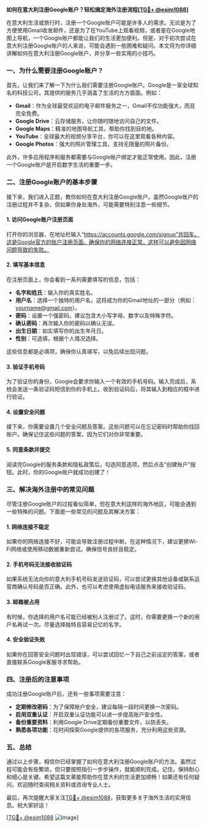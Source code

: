 **如何在意大利注册Google账户？轻松搞定海外注册流程[[TG💪+ @esim1088](https://t.me/s/esim1088)]**

在意大利生活或旅行时，注册一个Google账户可能是许多人的需求。无论是为了方便使用Gmail收发邮件，还是为了在YouTube上观看视频，或者是在Google地图上导航，一个Google账户都能让我们的生活更加便利。但是，对于初次尝试在意大利注册Google账户的人来说，可能会遇到一些困难和疑问。本文将为你详细讲解如何在意大利注册Google账户，并分享一些实用的小技巧。

### 一、为什么需要注册Google账户？

首先，让我们来了解一下为什么我们需要注册Google账户。Google是一家全球知名的科技公司，其提供的服务几乎涵盖了生活的方方面面。例如：

- **Gmail**：作为全球最受欢迎的电子邮件服务之一，Gmail不仅功能强大，而且完全免费。
- **Google Drive**：云存储服务，让你随时随地访问自己的文件。
- **Google Maps**：精准的地图导航工具，帮助你找到目的地。
- **YouTube**：全球最大的视频分享平台，你可以在这里观看各种内容。
- **Google Photos**：强大的照片管理工具，支持无限量的照片备份。

此外，许多应用程序和服务都需要与Google账户绑定才能正常使用。因此，注册一个Google账户是开启数字生活的重要一步。

### 二、注册Google账户的基本步骤

接下来，我们进入正题，教你如何在意大利注册Google账户。虽然Google账户的注册过程并不复杂，但如果你身处海外，可能需要特别注意一些细节。

#### 1. 访问Google账户注册页面

打开你的浏览器，在地址栏输入“https://accounts.google.com/signup”并回车。这是Google官方的账户注册页面。确保你的网络连接正常，这样可以避免因网络问题导致的失败。

#### 2. 填写基本信息

在注册页面上，你会看到一系列需要填写的信息，包括：

- **名字和姓氏**：输入你的真实姓名。
- **用户名**：选择一个独特的用户名，这将成为你的Gmail地址的一部分（例如：yourname@gmail.com）。
- **密码**：设置一个强密码，建议包含大小写字母、数字以及特殊字符。
- **确认密码**：再次输入你的密码以确认无误。
- **出生日期**：如实填写你的出生年月日。
- **性别**：可选填，根据个人情况选择。

这些信息都是必填项，确保你认真填写，以免后续出现问题。

#### 3. 验证手机号码

为了验证你的身份，Google会要求你输入一个有效的手机号码。输入完成后，系统会发送一条验证码短信到你的手机上。收到验证码后，将其输入到相应的框中进行验证。

#### 4. 设置安全问题

接下来，你需要设置几个安全问题及答案。这些问题可以在忘记密码时帮助你找回账户。确保记住这些问题的答案，因为它们对你非常重要。

#### 5. 同意条款并提交

阅读完Google的服务条款和隐私政策后，勾选同意选项，然后点击“创建账户”按钮。此时，你的Google账户就成功创建了！

### 三、解决海外注册中的常见问题

尽管注册Google账户的过程看似简单，但在意大利这样的海外地区，可能会遇到一些特殊的问题。下面是一些常见的问题及其解决方案：

#### 1. 网络连接不稳定

如果你的网络连接不好，可能会导致注册过程中断。在这种情况下，建议更换Wi-Fi网络或使用移动数据重新尝试。确保信号良好且稳定。

#### 2. 手机号码无法接收验证码

如果系统无法向你的意大利手机号码发送验证码，可以尝试更换其他设备或联系运营商确认号码是否正确。此外，也可以考虑使用虚拟电话服务来接收验证码。

#### 3. 邮箱被占用

有时候，你选择的用户名可能已经被别人注册过了。这时，你需要更换一个新的用户名再试一次。尽量选择独特且容易记忆的名字。

#### 4. 安全验证失败

如果你在回答安全问题时出现错误，可以尝试回忆一下自己之前设定的答案，或者直接联系Google客服寻求帮助。

### 四、注册后的注意事项

成功注册Google账户后，还有一些事项需要注意：

- **定期修改密码**：为了保障账户安全，建议每隔一段时间更换一次密码。
- **启用双重认证**：开启双重认证功能可以进一步提高账户安全性。
- **备份重要资料**：利用Google Drive定期备份重要文件，以防丢失。
- **熟悉各项功能**：花时间探索Google提供的各项服务，充分利用这些资源。

### 五、总结

通过以上步骤，相信你已经掌握了如何在意大利注册Google账户的方法。虽然过程可能会有些繁琐，但只要按照指引一步步操作，就能顺利完成。记住，保持耐心和细心是关键。希望这篇文章能帮助你在意大利的生活更加顺畅！如果还有任何疑问，欢迎随时查阅相关资料或咨询专业人士。

最后，再次提醒大家关注[TG💪+ @esim1088](https://t.me/s/esim1088)，获取更多关于海外生活的实用信息。祝大家好运！

[[TG💪+ @esim1088](https://t.me/s/esim1088) ![Image](https://i.postimg.cc/4NQfJmqS/Snipaste-2025-05-13-00-14-12.png)]